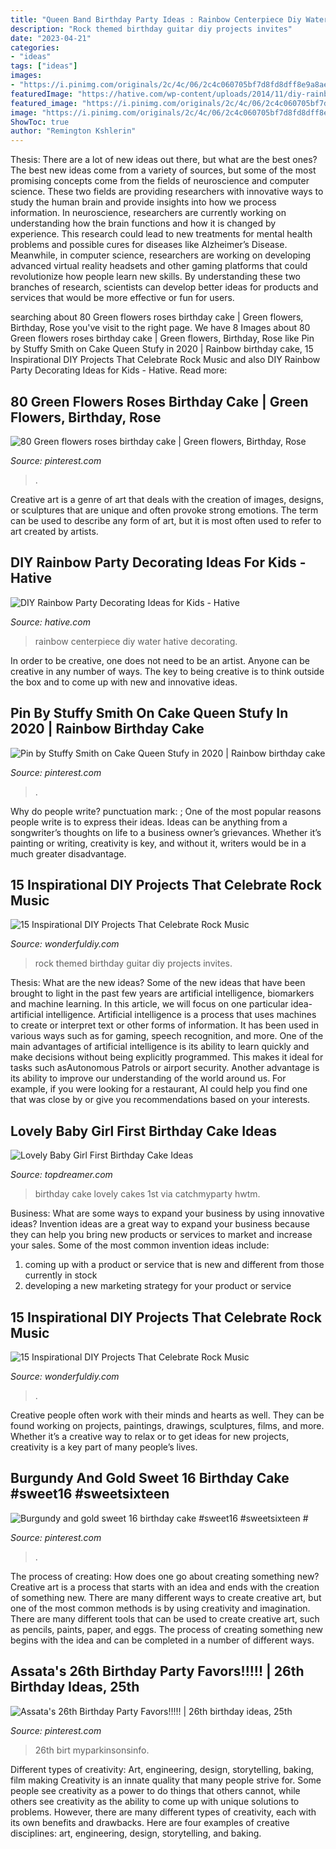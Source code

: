 ```yaml
---
title: "Queen Band Birthday Party Ideas : Rainbow Centerpiece Diy Water Hative Decorating"
description: "Rock themed birthday guitar diy projects invites"
date: "2023-04-21"
categories:
- "ideas"
tags: ["ideas"]
images:
- "https://i.pinimg.com/originals/2c/4c/06/2c4c060705bf7d8fd8dff8e9a8ae55cb.jpg"
featuredImage: "https://hative.com/wp-content/uploads/2014/11/diy-rainbow-party-decorating-ideas/6-rainbow-water-centerpiece.jpg"
featured_image: "https://i.pinimg.com/originals/2c/4c/06/2c4c060705bf7d8fd8dff8e9a8ae55cb.jpg"
image: "https://i.pinimg.com/originals/2c/4c/06/2c4c060705bf7d8fd8dff8e9a8ae55cb.jpg"
ShowToc: true
author: "Remington Kshlerin"
---
```



Thesis: There are a lot of new ideas out there, but what are the best ones?
The best new ideas come from a variety of sources, but some of the most promising concepts come from the fields of neuroscience and computer science. These two fields are providing researchers with innovative ways to study the human brain and provide insights into how we process information. In neuroscience, researchers are currently working on understanding how the brain functions and how it is changed by experience. This research could lead to new treatments for mental health problems and possible cures for diseases like Alzheimer’s Disease. Meanwhile, in computer science, researchers are working on developing advanced virtual reality headsets and other gaming platforms that could revolutionize how people learn new skills. By understanding these two branches of research, scientists can develop better ideas for products and services that would be more effective or fun for users.

	

		
searching about 80 Green flowers roses birthday cake | Green flowers, Birthday, Rose you've visit to the right page. We have 8 Images about 80 Green flowers roses birthday cake | Green flowers, Birthday, Rose like Pin by Stuffy Smith on Cake Queen Stufy in 2020 | Rainbow birthday cake, 15 Inspirational DIY Projects That Celebrate Rock Music and also DIY Rainbow Party Decorating Ideas for Kids - Hative. Read more:
		
    
## 80 Green Flowers Roses Birthday Cake | Green Flowers, Birthday, Rose

<img loading=lazy src="https://i.pinimg.com/736x/9e/02/27/9e022784119f673f421186912b7041f6.jpg" onerror="this.onerror=null;this.src='https://tse1.mm.bing.net/th?id=OIP.4zNMZWeWXC90mzXee79ZLAHaJ3&amp;pid=15.1';" alt="80 Green flowers roses birthday cake | Green flowers, Birthday, Rose">

_Source: pinterest.com_

>. 

	

Creative art is a genre of art that deals with the creation of images, designs, or sculptures that are unique and often provoke strong emotions. The term can be used to describe any form of art, but it is most often used to refer to art created by artists.

    
## DIY Rainbow Party Decorating Ideas For Kids - Hative

<img loading=lazy src="https://hative.com/wp-content/uploads/2014/11/diy-rainbow-party-decorating-ideas/6-rainbow-water-centerpiece.jpg" onerror="this.onerror=null;this.src='https://tse3.mm.bing.net/th?id=OIP.0oIptnDFP3CNc8zUj1RPNAHaI_&amp;pid=15.1';" alt="DIY Rainbow Party Decorating Ideas for Kids - Hative">

_Source: hative.com_

>rainbow centerpiece diy water hative decorating. 

	

In order to be creative, one does not need to be an artist. Anyone can be creative in any number of ways. The key to being creative is to think outside the box and to come up with new and innovative ideas.

    
## Pin By Stuffy Smith On Cake Queen Stufy In 2020 | Rainbow Birthday Cake

<img loading=lazy src="https://i.pinimg.com/736x/15/dc/33/15dc33ef692e2d16420e9ac86f76345d.jpg" onerror="this.onerror=null;this.src='https://tse2.mm.bing.net/th?id=OIP.oT6_q3Tq4JUA804DyT7mYAHaJ3&amp;pid=15.1';" alt="Pin by Stuffy Smith on Cake Queen Stufy in 2020 | Rainbow birthday cake">

_Source: pinterest.com_

>. 

	

Why do people write?
punctuation mark: ;
One of the most popular reasons people write is to express their ideas. Ideas can be anything from a songwriter’s thoughts on life to a business owner’s grievances. Whether it’s painting or writing, creativity is key, and without it, writers would be in a much greater disadvantage.

    
## 15 Inspirational DIY Projects That Celebrate Rock Music

<img loading=lazy src="http://cdn.wonderfuldiy.com/wp-content/uploads/2017/10/Guitar-invites-for-a-rock-themed-birthday-party.jpg" onerror="this.onerror=null;this.src='https://tse1.mm.bing.net/th?id=OIP.9pIdTYbuNtFVs8t2DdJYjQHaK5&amp;pid=15.1';" alt="15 Inspirational DIY Projects That Celebrate Rock Music">

_Source: wonderfuldiy.com_

>rock themed birthday guitar diy projects invites. 

	

Thesis: What are the new ideas?
Some of the new ideas that have been brought to light in the past few years are artificial intelligence, biomarkers and machine learning. In this article, we will focus on one particular idea- artificial intelligence. Artificial intelligence is a process that uses machines to create or interpret text or other forms of information. It has been used in various ways such as for gaming, speech recognition, and more. 
One of the main advantages of artificial intelligence is its ability to learn quickly and make decisions without being explicitly programmed. This makes it ideal for tasks such asAutonomous Patrols or airport security. Another advantage is its ability to improve our understanding of the world around us. For example, if you were looking for a restaurant, AI could help you find one that was close by or give you recommendations based on your interests.

    
## Lovely Baby Girl First Birthday Cake Ideas

<img loading=lazy src="http://www.topdreamer.com/wp-content/uploads/2014/10/dsc_1008.jpg" onerror="this.onerror=null;this.src='https://tse2.mm.bing.net/th?id=OIP.2nXjRmxdKx73lmLmgdpUmgHaLJ&amp;pid=15.1';" alt="Lovely Baby Girl First Birthday Cake Ideas">

_Source: topdreamer.com_

>birthday cake lovely cakes 1st via catchmyparty hwtm. 

	

Business: What are some ways to expand your business by using innovative ideas?
Invention ideas are a great way to expand your business because they can help you bring new products or services to market and increase your sales. Some of the most common invention ideas include:
1. coming up with a product or service that is new and different from those currently in stock
2. developing a new marketing strategy for your product or service

    
## 15 Inspirational DIY Projects That Celebrate Rock Music

<img loading=lazy src="https://cdn.wonderfuldiy.com/wp-content/uploads/2017/10/Upcycled-record-and-music-note-centre-pieces.jpg" onerror="this.onerror=null;this.src='https://tse4.mm.bing.net/th?id=OIP.yevJMxBPJFDWfCnhNPmiLgHaLL&amp;pid=15.1';" alt="15 Inspirational DIY Projects That Celebrate Rock Music">

_Source: wonderfuldiy.com_

>. 

	

Creative people often work with their minds and hearts as well. They can be found working on projects, paintings, drawings, sculptures, films, and more. Whether it’s a creative way to relax or to get ideas for new projects, creativity is a key part of many people’s lives.

    
## Burgundy And Gold Sweet 16 Birthday Cake #sweet16 #sweetsixteen #

<img loading=lazy src="https://i.pinimg.com/736x/15/ed/0a/15ed0a7ec5a1c5bb7fd14ac506c255f6.jpg" onerror="this.onerror=null;this.src='https://tse3.mm.bing.net/th?id=OIP.8v8QmZj4Dq-B6s7h6VKlHQHaJ3&amp;pid=15.1';" alt="Burgundy and gold sweet 16 birthday cake #sweet16 #sweetsixteen #">

_Source: pinterest.com_

>. 

	

The process of creating: How does one go about creating something new?
Creative art is a process that starts with an idea and ends with the creation of something new. There are many different ways to create creative art, but one of the most common methods is by using creativity and imagination. There are many different tools that can be used to create creative art, such as pencils, paints, paper, and eggs. The process of creating something new begins with the idea and can be completed in a number of different ways.

    
## Assata&#039;s 26th Birthday Party Favors!!!!! | 26th Birthday Ideas, 25th

<img loading=lazy src="https://i.pinimg.com/originals/2c/4c/06/2c4c060705bf7d8fd8dff8e9a8ae55cb.jpg" onerror="this.onerror=null;this.src='https://tse1.mm.bing.net/th?id=OIP.LwOw-4kJ-x2gX1XP6LBcHgHaJ4&amp;pid=15.1';" alt="Assata&#039;s 26th Birthday Party Favors!!!!! | 26th birthday ideas, 25th">

_Source: pinterest.com_

>26th birt myparkinsonsinfo. 

	

Different types of creativity: Art, engineering, design, storytelling, baking, film making
Creativity is an innate quality that many people strive for. Some people see creativity as a power to do things that others cannot, while others see creativity as the ability to come up with unique solutions to problems. However, there are many different types of creativity, each with its own benefits and drawbacks. Here are four examples of creative disciplines: art, engineering, design, storytelling, and baking.

